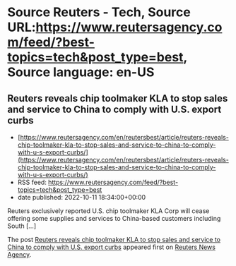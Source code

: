 # Source Reuters - Tech, Source URL:https://www.reutersagency.com/feed/?best-topics=tech&post_type=best, Source language: en-US

## Reuters reveals chip toolmaker KLA to stop sales and service to China to comply with U.S. export curbs
 - [https://www.reutersagency.com/en/reutersbest/article/reuters-reveals-chip-toolmaker-kla-to-stop-sales-and-service-to-china-to-comply-with-u-s-export-curbs/](https://www.reutersagency.com/en/reutersbest/article/reuters-reveals-chip-toolmaker-kla-to-stop-sales-and-service-to-china-to-comply-with-u-s-export-curbs/)
 - RSS feed: https://www.reutersagency.com/feed/?best-topics=tech&post_type=best
 - date published: 2022-10-11 18:34:00+00:00

<p>Reuters exclusively reported U.S. chip toolmaker KLA Corp will cease offering some supplies and services to China-based customers including South [&#8230;]</p>
<p>The post <a href="https://www.reutersagency.com/en/reutersbest/article/reuters-reveals-chip-toolmaker-kla-to-stop-sales-and-service-to-china-to-comply-with-u-s-export-curbs/" rel="nofollow">Reuters reveals chip toolmaker KLA to stop sales and service to China to comply with U.S. export curbs</a> appeared first on <a href="https://www.reutersagency.com/en/" rel="nofollow">Reuters News Agency</a>.</p>
